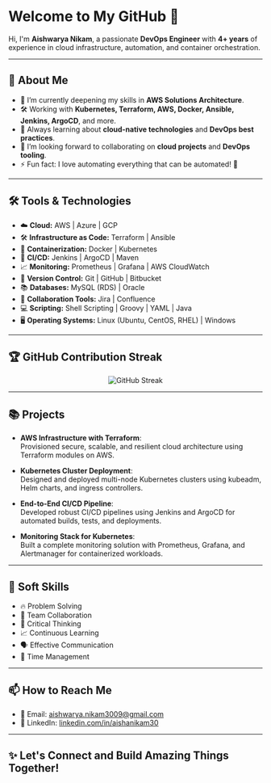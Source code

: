 # Welcome to My GitHub 👋

Hi, I'm **Aishwarya Nikam**, a passionate **DevOps Engineer** with **4+ years** of experience in cloud infrastructure, automation, and container orchestration.

---

## 🚀 About Me

- 🔭 I’m currently deepening my skills in **AWS Solutions Architecture**.
- 🛠️ Working with **Kubernetes, Terraform, AWS, Docker, Ansible, Jenkins, ArgoCD**, and more.
- 🌱 Always learning about **cloud-native technologies** and **DevOps best practices**.
- 👯 I’m looking forward to collaborating on **cloud projects** and **DevOps tooling**.
- ⚡ Fun fact: I love automating everything that can be automated! 🚀

---

## 🛠 Tools & Technologies

- ☁️ **Cloud:** AWS | Azure | GCP
- 🛠️ **Infrastructure as Code:** Terraform | Ansible
- 🐳 **Containerization:** Docker | Kubernetes
- 🔄 **CI/CD:** Jenkins | ArgoCD | Maven
- 📈 **Monitoring:** Prometheus | Grafana | AWS CloudWatch
- 🔗 **Version Control:** Git | GitHub | Bitbucket
- 📚 **Databases:** MySQL (RDS) | Oracle
- 💬 **Collaboration Tools:** Jira | Confluence
- 💻 **Scripting:** Shell Scripting | Groovy | YAML | Java
- 🖥️ **Operating Systems:** Linux (Ubuntu, CentOS, RHEL) | Windows

---

## 🏆 GitHub Contribution Streak

<p align="center">
  <img src="https://github-readme-streak-stats.herokuapp.com/?user=Aishwarya-Nikam30&theme=tokyonight" alt="GitHub Streak" />
</p>

> 

---

## 📚 Projects

- **AWS Infrastructure with Terraform**:  
  Provisioned secure, scalable, and resilient cloud architecture using Terraform modules on AWS.
  
- **Kubernetes Cluster Deployment**:  
  Designed and deployed multi-node Kubernetes clusters using kubeadm, Helm charts, and ingress controllers.

- **End-to-End CI/CD Pipeline**:  
  Developed robust CI/CD pipelines using Jenkins and ArgoCD for automated builds, tests, and deployments.

- **Monitoring Stack for Kubernetes**:  
  Built a complete monitoring solution with Prometheus, Grafana, and Alertmanager for containerized workloads.

---

## 🧠 Soft Skills

- 🔥 Problem Solving
- 🤝 Team Collaboration
- 🧩 Critical Thinking
- 📈 Continuous Learning
- 🗣️ Effective Communication
- 📅 Time Management

---

## 📫 How to Reach Me

- 📧 Email: aishwarya.nikam3009@gmail.com
- 💼 LinkedIn: [linkedin.com/in/aishanikam30](https://linkedin.com/in/aishanikam30)

---

## ✨ Let's Connect and Build Amazing Things Together!
